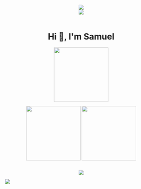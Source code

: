 <p align=center>
    <img src="https://c.tenor.com/y2JXkY1pXkwAAAAC/cat-computer.gif "/> 
    <br/>
    <img src="https://gpvc.arturio.dev/xsamuelxz"/> 
    <br>
    <br>
</p>

<h1 align=center>Hi 👋, I'm Samuel</h1> 

<p align=center> <img height="180em" src="http://github-readme-streak-stats.herokuapp.com?user=yxqsnz&theme=dark&hide_border=true&dates=DDDADA50&background=DDDDDD10&fire=1FBFDD&ring=1FBFDD&currStreakLabel=1FBFDD&stroke=DDDADA50"/> </p>

<p align=center>
    <img height="180em" src="https://github-readme-stats-eight-theta.vercel.app/api?username=xsamuelxz&show_icons=true&theme=onedark&include_all_commits=true&count_private=true&hide_border=true"/>
    <img height="180em" src="https://github-readme-stats-eight-theta.vercel.app/api/top-langs/?username=xsamuelxz&layout=compact&langs_count=8&theme=onedark&hide_border=true"/>
<p>
    
##
<p align=center>
    <img src="https://count.getloli.com/get/@yxqsnz?theme=rule34"/>
</p>

![](https://hit.yhype.me/github/profile?user_id=73546477)

